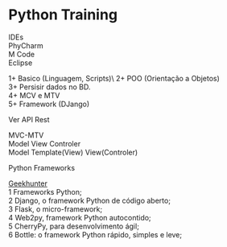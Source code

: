 # Python Training

IDEs\
PhyCharm\
M Code\
Eclipse

1+ Basico (Linguagem, Scripts)\ 
2+ POO (Orientação a Objetos)\
3+ Persisir dados no BD.\
4+ MCV e MTV\
5+ Framework (DJango)


Ver API Rest

MVC-MTV\
Model View Controler\
Model Template(View) View(Controler)


Python Frameworks 

[Geekhunter](https://blog.geekhunter.com.br/os-5-melhores-frameworks-de-python/)\
1 Frameworks Python;\
2 Django, o framework Python de código aberto;\
3 Flask, o micro-framework;\
4 Web2py, framework Python autocontido;\
5 CherryPy, para desenvolvimento ágil;\
6 Bottle: o framework Python rápido, simples e leve;

